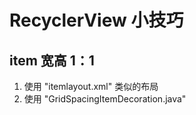 # RecyclerView 小技巧

## item 宽高 1：1
1. 使用 "itemlayout.xml" 类似的布局
2. 使用 "GridSpacingItemDecoration.java"
